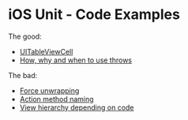 # iOS Unit - Code Examples
The good:
* [UITableViewCell](./Examples/TableViewCell.md)
* [How, why and when to use throws](./Examples/ThrowExample.swift)

The bad:
* [Force unwrapping](./Examples/SwiftForceUnwrapping.md)
* [Action method naming](./Examples/ActionMethodNaming.md)
* [View hierarchy depending on code](./Examples/Navigation.md)
